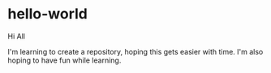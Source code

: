 # hello-world

Hi All

I'm learning to create a repository, hoping this gets easier with time.
I'm also hoping to have fun while learning.
